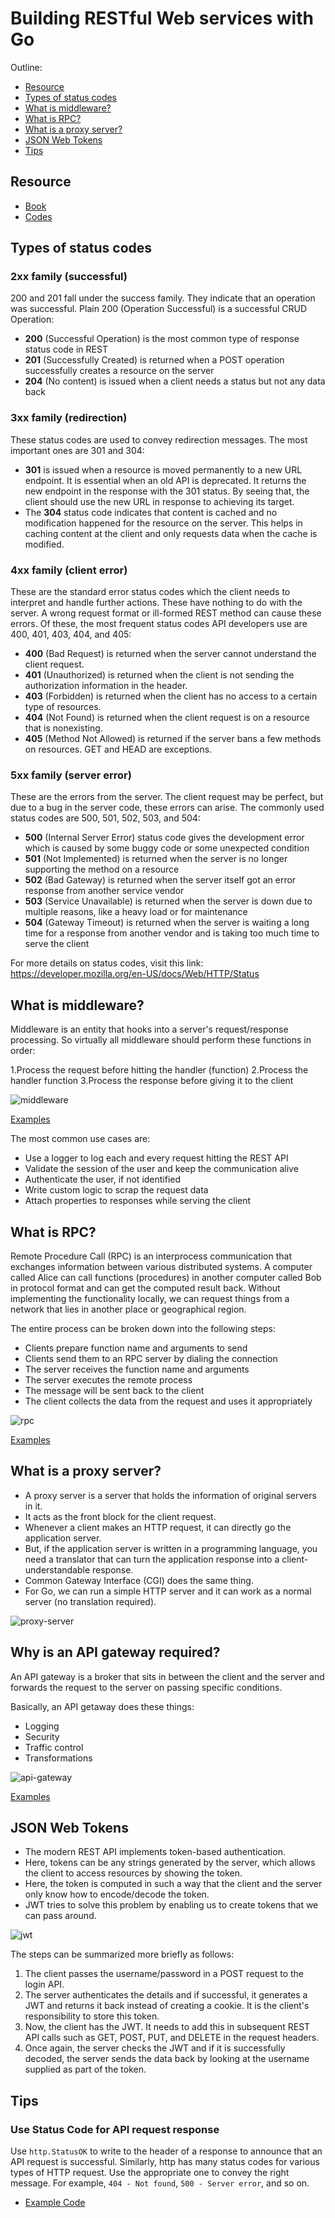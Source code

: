 # Building RESTful Web services with Go

Outline:
- [Resource](#resource)
- [Types of status codes](#types-of-status-codes)
- [What is middleware?](#what-is-middleware?)
- [What is RPC?](#what-is-rpc)
- [What is a proxy server?](#what-is-a-proxy-server)
- [JSON Web Tokens](json-web-tokens)
- [Tips](#tips)

## Resource
- [Book](https://www.packtpub.com/application-development/building-restful-web-services-go?utm_source=github&utm_medium=repository&utm_campaign=9781788294287)
- [Codes](https://github.com/PacktPublishing/Building-RESTful-Web-Services-with-Go)

## Types of status codes

### 2xx family (successful)
200 and 201 fall under the success family. They indicate that an operation was successful. Plain 200 (Operation Successful) is a successful CRUD Operation:

- **200** (Successful Operation) is the most common type of response status code in REST
- **201** (Successfully Created) is returned when a POST operation successfully creates a resource on the server
- **204** (No content) is issued when a client needs a status but not any data back

### 3xx family (redirection)
These status codes are used to convey redirection messages. The most important ones are 301 and 304:  

- **301** is issued when a resource is moved permanently to a new URL endpoint. It is essential when an old API is deprecated. It returns the new endpoint in the response with the 301 status. By seeing that, the client should use the new URL in response to achieving its target.
- The **304** status code indicates that content is cached and no modification happened for the resource on the server. This helps in caching content at the client and only requests data when the cache is modified.

### 4xx family (client error)
These are the standard error status codes which the client needs to interpret and handle further actions. These have nothing to do with the server. A wrong request format or ill-formed REST method can cause these errors. Of these, the most frequent status codes API developers use are 400, 401, 403, 404, and 405:

- **400** (Bad Request) is returned when the server cannot understand the client request.
- **401** (Unauthorized) is returned when the client is not sending the authorization information in the header.
- **403** (Forbidden) is returned when the client has no access to a certain type of resources.
- **404** (Not Found) is returned when the client request is on a resource that is nonexisting.
- **405** (Method Not Allowed) is returned if the server bans a few methods on resources. GET and HEAD are exceptions.

### 5xx family (server error)
These are the errors from the server. The client request may be perfect, but due to a bug in the server code, these errors can arise. The commonly used status codes are 500, 501, 502, 503,  and 504:

- **500** (Internal Server Error) status code gives the development error which is caused by some buggy code or some unexpected condition
- **501** (Not Implemented) is returned when the server is no longer supporting the method on a resource
- **502** (Bad Gateway) is returned when the server itself got an error response from another service vendor
- **503** (Service Unavailable) is returned when the server is down due to multiple reasons, like a heavy load or for maintenance
- **504** (Gateway Timeout) is returned when the server is waiting a long time for a response from another vendor and is taking too much time to serve the client

For more details on status codes, visit this link: https://developer.mozilla.org/en-US/docs/Web/HTTP/Status

## What is middleware?

Middleware is an entity that hooks into a server's request/response processing.
So virtually all middleware should perform these functions in order:

1.Process the request before hitting the handler (function)
2.Process the handler function
3.Process the response before giving it to the client

![middleware](static/middleware.png)

[Examples](3-1-middleware)

The most common use cases are:

- Use a logger to log each and every request hitting the REST API
- Validate the session of the user and keep the communication alive
- Authenticate the user, if not identified
- Write custom logic to scrap the request data
- Attach properties to responses while serving the client

## What is RPC?
Remote Procedure Call (RPC) is an interprocess communication that exchanges information between various distributed systems. 
A computer called Alice can call functions (procedures) in another computer called Bob in protocol format and can get the computed result back. 
Without implementing the functionality locally, we can request things from a network that lies in another place or geographical region.

The entire process can be broken down into the following steps:

- Clients prepare function name and arguments to send
- Clients send them to an RPC server by dialing the connection
- The server receives the function name and arguments
- The server executes the remote process
- The message will be sent back to the client
- The client collects the data from the request and uses it appropriately

![rpc](static/rpc.png)

[Examples](3-2-rpc)

## What is a proxy server?
- A proxy server is a server that holds the information of original servers in it. 
- It acts as the front block for the client request. 
- Whenever a client makes an HTTP request, it can directly go the application server.
- But, if the application server is written in a programming language, you need a translator that can turn the application response into a client-understandable response. 
- Common Gateway Interface (CGI) does the same thing.
-  For Go, we can run a simple HTTP server and it can work as a normal server (no translation required).

![proxy-server](static/proxy-server.jpg)

## Why is an API gateway required?
An API gateway is a broker that sits in between the client and the server and forwards the request to the server on passing specific conditions.

Basically, an API getaway does these things:

- Logging
- Security
- Traffic control
- Transformations

![api-gateway](static/api-gateway.png)

[Examples](11-api-gateway-kong)

## JSON Web Tokens

- The modern REST API implements token-based authentication. 
- Here, tokens can be any strings generated by the server, which allows the client to access resources by showing the token. 
- Here, the token is computed in such a way that the client and the server only know how to encode/decode the token. 
- JWT tries to solve this problem by enabling us to create tokens that we can pass around.

![jwt](static/jwt.png)

The steps can be summarized more briefly as follows:

1. The client passes the username/password in a POST request to the login API.
2. The server authenticates the details and if successful, it generates a JWT and returns it back instead of creating a cookie. It is the client's responsibility to store this token.
3. Now, the client has the JWT. It needs to add this in subsequent REST API calls such as GET, POST, PUT, and DELETE in the request headers.
4. Once again, the server checks the JWT and if it is successfully decoded, the server sends the data back by looking at the username supplied as part of the token.

## Tips

### Use Status Code for API request response
Use `http.StatusOK` to write to the header of a response to announce that an API request is successful. 
Similarly, http has many status codes for various types of HTTP request. 
Use the appropriate one to convey the right message. For example, `404 - Not found`, `500 - Server error`, and so on.

- [Example Code](2-6-gorilla-mux/mux-router/muxRouter.go#L13)

